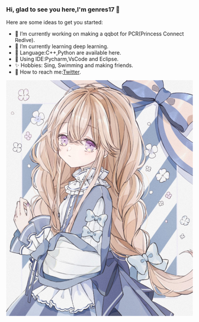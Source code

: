 ### Hi, glad to see you here,I'm genres17 👋


Here are some ideas to get you started:

- 🔭 I’m currently working on making a qqbot for PCR(Princess Connect Redive).
- 🌱 I’m currently learning deep learning.
- 🍞 Language:C++,Python are available here.
- 🐺 Using IDE:Pycharm,VsCode and Eclipse.
- ✨ Hobbies: Sing, Swimming and making friends.
- 🌈 How to reach me:[Twitter](https://twitter.com/genres17).

<img src="https://github.com/genres17/genres17/blob/master/EczbIxFU0AA7pJu.jpg">



